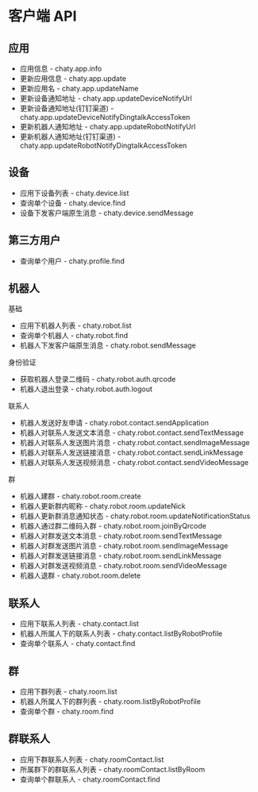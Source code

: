 # 客户端 API

## 应用

- 应用信息 - chaty.app.info
- 更新应用信息 - chaty.app.update
- 更新应用名 - chaty.app.updateName
- 更新设备通知地址 - chaty.app.updateDeviceNotifyUrl
- 更新设备通知地址(钉钉渠道) - chaty.app.updateDeviceNotifyDingtalkAccessToken
- 更新机器人通知地址 - chaty.app.updateRobotNotifyUrl
- 更新机器人通知地址(钉钉渠道) - chaty.app.updateRobotNotifyDingtalkAccessToken

## 设备

- 应用下设备列表 - chaty.device.list
- 查询单个设备 - chaty.device.find
- 设备下发客户端原生消息 - chaty.device.sendMessage

## 第三方用户

- 查询单个用户 - chaty.profile.find

## 机器人

基础

- 应用下机器人列表 - chaty.robot.list
- 查询单个机器人 - chaty.robot.find
- 机器人下发客户端原生消息 - chaty.robot.sendMessage

身份验证

- 获取机器人登录二维码 - chaty.robot.auth.qrcode
- 机器人退出登录 - chaty.robot.auth.logout

联系人

- 机器人发送好友申请 - chaty.robot.contact.sendApplication
- 机器人对联系人发送文本消息 - chaty.robot.contact.sendTextMessage
- 机器人对联系人发送图片消息 - chaty.robot.contact.sendImageMessage
- 机器人对联系人发送链接消息 - chaty.robot.contact.sendLinkMessage
- 机器人对联系人发送视频消息 - chaty.robot.contact.sendVideoMessage

群

- 机器人建群 - chaty.robot.room.create
- 机器人更新群内昵称 - chaty.robot.room.updateNick
- 机器人更新群消息通知状态 - chaty.robot.room.updateNotificationStatus
- 机器人通过群二维码入群 - chaty.robot.room.joinByQrcode
- 机器人对群发送文本消息 - chaty.robot.room.sendTextMessage
- 机器人对群发送图片消息 - chaty.robot.room.sendImageMessage
- 机器人对群发送链接消息 - chaty.robot.room.sendLinkMessage
- 机器人对群发送视频消息 - chaty.robot.room.sendVideoMessage
- 机器人退群 - chaty.robot.room.delete

## 联系人

- 应用下联系人列表 - chaty.contact.list  
- 机器人所属人下的联系人列表 - chaty.contact.listByRobotProfile
- 查询单个联系人 - chaty.contact.find

## 群

- 应用下群列表 - chaty.room.list
- 机器人所属人下的群列表 - chaty.room.listByRobotProfile
- 查询单个群 - chaty.room.find

## 群联系人

- 应用下群联系人列表 - chaty.roomContact.list
- 所属群下的群联系人列表 - chaty.roomContact.listByRoom
- 查询单个群联系人 - chaty.roomContact.find

